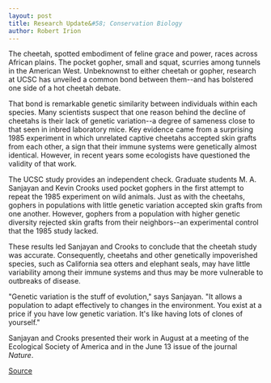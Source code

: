 ```yaml
---
layout: post
title: Research Update&#58; Conservation Biology
author: Robert Irion
--- 
```


The cheetah, spotted embodiment of feline grace and power, races across African plains. The pocket gopher, small and squat, scurries among tunnels in the American West. Unbeknownst to either cheetah or gopher, research at UCSC has unveiled a common bond between them--and has bolstered one side of a hot cheetah debate.

That bond is remarkable genetic similarity between individuals within each species. Many scientists suspect that one reason behind the decline of cheetahs is their lack of genetic variation--a degree of sameness close to that seen in inbred laboratory mice. Key evidence came from a surprising 1985 experiment in which unrelated captive cheetahs accepted skin grafts from each other, a sign that their immune systems were genetically almost identical. However, in recent years some ecologists have questioned the validity of that work.

The UCSC study provides an independent check. Graduate students M. A. Sanjayan and Kevin Crooks used pocket gophers in the first attempt to repeat the 1985 experiment on wild animals. Just as with the cheetahs, gophers in populations with little genetic variation accepted skin grafts from one another. However, gophers from a population with higher genetic diversity rejected skin grafts from their neighbors--an experimental control that the 1985 study lacked.

These results led Sanjayan and Crooks to conclude that the cheetah study was accurate. Consequently, cheetahs and other genetically impoverished species, such as California sea otters and elephant seals, may have little variability among their immune systems and thus may be more vulnerable to outbreaks of disease.

"Genetic variation is the stuff of evolution," says Sanjayan. "It allows a population to adapt effectively to changes in the environment. You exist at a price if you have low genetic variation. It's like having lots of clones of yourself."

Sanjayan and Crooks presented their work in August at a meeting of the Ecological Society of America and in the June 13 issue of the journal _Nature_.

[Source](http://www1.ucsc.edu/oncampus/currents/96-09-23/research.htm "Permalink to Untitled")
